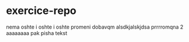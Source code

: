 # exercice-repo
nema
oshte i oshte i oshte promeni dobavqm alsdkjalskjdsa
prrrromqna 2
aaaaaaaa pak pisha tekst
